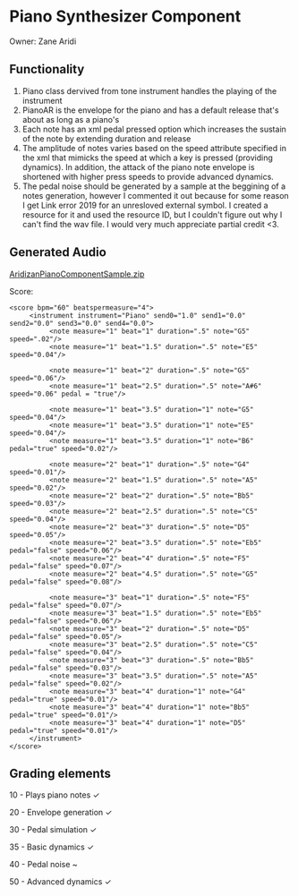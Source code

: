 # Piano Synthesizer Component

Owner: Zane Aridi

## Functionality

1. Piano class dervived from tone instrument handles the playing of the instrument
2. PianoAR is the envelope for the piano and has a default release that's about as long as a piano's
3. Each note has an xml pedal pressed option which increases the sustain of the note by extending duration and release
4. The amplitude of notes varies based on the speed attribute specified in the xml that mimicks the speed at which a key is pressed (providing dynamics). In addition, the attack of the piano note envelope is shortened with higher press speeds to provide advanced dynamics.
5. The pedal noise should be generated by a sample at the beggining of a notes generation, however I commented it out because for some reason I get Link error 2019 for an unresloved external symbol. I created a resource for it and used the resource ID, but I couldn't figure out why I can't find the wav file. I would very much appreciate partial credit <3.

## Generated Audio
[AridizanPianoComponentSample.zip](https://github.com/townsonr/CSE471-Project1-website/files/9945056/AridizanPianoComponentSample.zip)

Score:
```
<score bpm="60" beatspermeasure="4">
     <instrument instrument="Piano" send0="1.0" send1="0.0" send2="0.0" send3="0.0" send4="0.0">
          <note measure="1" beat="1" duration=".5" note="G5" speed=".02"/>
          <note measure="1" beat="1.5" duration=".5" note="E5" speed="0.04"/>

          <note measure="1" beat="2" duration=".5" note="G5" speed="0.06"/>
          <note measure="1" beat="2.5" duration=".5" note="A#6" speed="0.06" pedal = "true"/>

          <note measure="1" beat="3.5" duration="1" note="G5" speed="0.04"/>
          <note measure="1" beat="3.5" duration="1" note="E5" speed="0.04"/>
          <note measure="1" beat="3.5" duration="1" note="B6" pedal="true" speed="0.02"/>

          <note measure="2" beat="1" duration=".5" note="G4" speed="0.01"/>
          <note measure="2" beat="1.5" duration=".5" note="A5" speed="0.02"/>
          <note measure="2" beat="2" duration=".5" note="Bb5" speed="0.03"/>
          <note measure="2" beat="2.5" duration=".5" note="C5" speed="0.04"/>
          <note measure="2" beat="3" duration=".5" note="D5" speed="0.05"/>
          <note measure="2" beat="3.5" duration=".5" note="Eb5" pedal="false" speed="0.06"/>
          <note measure="2" beat="4" duration=".5" note="F5" pedal="false" speed="0.07"/>
          <note measure="2" beat="4.5" duration=".5" note="G5" pedal="false" speed="0.08"/>

          <note measure="3" beat="1" duration=".5" note="F5" pedal="false" speed="0.07"/>
          <note measure="3" beat="1.5" duration=".5" note="Eb5" pedal="false" speed="0.06"/>
          <note measure="3" beat="2" duration=".5" note="D5" pedal="false" speed="0.05"/>
          <note measure="3" beat="2.5" duration=".5" note="C5" pedal="false" speed="0.04"/>
          <note measure="3" beat="3" duration=".5" note="Bb5" pedal="false" speed="0.03"/>
          <note measure="3" beat="3.5" duration=".5" note="A5" pedal="false" speed="0.02"/>
          <note measure="3" beat="4" duration="1" note="G4" pedal="true" speed="0.01"/>
          <note measure="3" beat="4" duration="1" note="Bb5" pedal="true" speed="0.01"/>
          <note measure="3" beat="4" duration="1" note="D5" pedal="true" speed="0.01"/>
     </instrument>
</score>
```
## Grading elements

10 - Plays piano notes ✓

20 - Envelope generation ✓

30 - Pedal simulation ✓

35 - Basic dynamics ✓

40 - Pedal noise ~

50 - Advanced dynamics ✓
